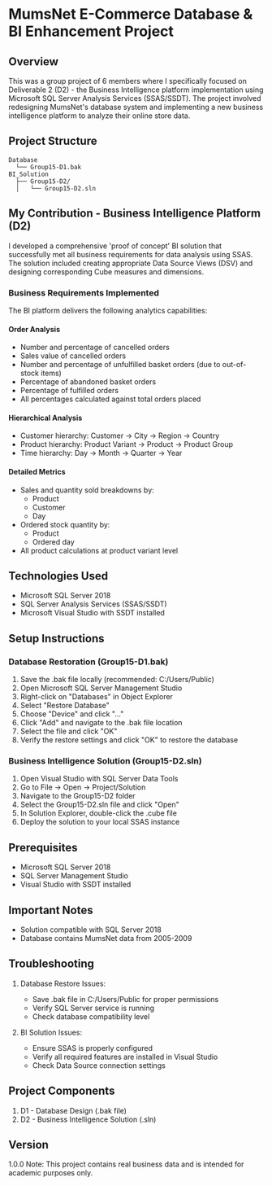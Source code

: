 # MumsNet E-Commerce Database & BI Enhancement Project

## Overview
This was a group project of 6 members where I specifically focused on Deliverable 2 (D2) - the Business Intelligence platform implementation using Microsoft SQL Server Analysis Services (SSAS/SSDT). The project involved redesigning MumsNet's database system and implementing a new business intelligence platform to analyze their online store data.

## Project Structure
```
Database
  └── Group15-D1.bak
BI_Solution
  ├── Group15-D2/
  │   └── Group15-D2.sln
```

## My Contribution - Business Intelligence Platform (D2)
I developed a comprehensive 'proof of concept' BI solution that successfully met all business requirements for data analysis using SSAS. The solution included creating appropriate Data Source Views (DSV) and designing corresponding Cube measures and dimensions.

### Business Requirements Implemented
The BI platform delivers the following analytics capabilities:

#### Order Analysis
- Number and percentage of cancelled orders
- Sales value of cancelled orders
- Number and percentage of unfulfilled basket orders (due to out-of-stock items)
- Percentage of abandoned basket orders
- Percentage of fulfilled orders
- All percentages calculated against total orders placed

#### Hierarchical Analysis
- Customer hierarchy: Customer → City → Region → Country
- Product hierarchy: Product Variant → Product → Product Group
- Time hierarchy: Day → Month → Quarter → Year

#### Detailed Metrics
- Sales and quantity sold breakdowns by:
  - Product
  - Customer
  - Day
- Ordered stock quantity by:
  - Product
  - Ordered day
- All product calculations at product variant level

## Technologies Used
- Microsoft SQL Server 2018
- SQL Server Analysis Services (SSAS/SSDT)
- Microsoft Visual Studio with SSDT installed

## Setup Instructions

### Database Restoration (Group15-D1.bak)
1. Save the .bak file locally (recommended: C:/Users/Public)
2. Open Microsoft SQL Server Management Studio
3. Right-click on "Databases" in Object Explorer
4. Select "Restore Database"
5. Choose "Device" and click "..."
6. Click "Add" and navigate to the .bak file location
7. Select the file and click "OK"
8. Verify the restore settings and click "OK" to restore the database

### Business Intelligence Solution (Group15-D2.sln)
1. Open Visual Studio with SQL Server Data Tools
2. Go to File → Open → Project/Solution
3. Navigate to the Group15-D2 folder
4. Select the Group15-D2.sln file and click "Open"
5. In Solution Explorer, double-click the .cube file
6. Deploy the solution to your local SSAS instance

## Prerequisites
- Microsoft SQL Server 2018
- SQL Server Management Studio
- Visual Studio with SSDT installed

## Important Notes
- Solution compatible with SQL Server 2018
- Database contains MumsNet data from 2005-2009

## Troubleshooting
1. Database Restore Issues:
   - Save .bak file in C:/Users/Public for proper permissions
   - Verify SQL Server service is running
   - Check database compatibility level

2. BI Solution Issues:
   - Ensure SSAS is properly configured
   - Verify all required features are installed in Visual Studio
   - Check Data Source connection settings

## Project Components
1. D1 - Database Design (.bak file)
2. D2 - Business Intelligence Solution (.sln)

## Version
1.0.0
Note: This project contains real business data and is intended for academic purposes only.
